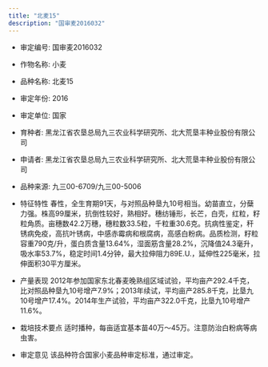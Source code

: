 ```yaml
---
title: "北麦15"
description: "国审麦2016032"
---
```

* 审定编号:  国审麦2016032

*  作物名称:  小麦

*  品种名称:  北麦15

*  审定年份:  2016

*  审定单位:  国家

* 育种者:  黑龙江省农垦总局九三农业科学研究所、北大荒垦丰种业股份有限公司

*  申请者:  黑龙江省农垦总局九三农业科学研究所、北大荒垦丰种业股份有限公司

*  品种来源:  九三00-6709/九三00-5006

*  特征特性
春性，全生育期91天，与对照品种垦九10号相当。幼苗直立，分蘖力强。株高99厘米，抗倒性较好，熟相好。穗纺锤形，长芒，白壳，红粒，籽粒角质。亩穗数42.2万穗，穗粒数33.5粒，千粒重30.6克。抗病性鉴定，秆锈病免疫，高抗叶锈病，中感赤霉病和根腐病，高感白粉病。品质检测，籽粒容重790克/升，蛋白质含量13.64%，湿面筋含量28.2%，沉降值24.3毫升，吸水率53.7%，稳定时间1.4分钟，最大拉伸阻力89E.U.，延伸性225毫米，拉伸面积30平方厘米。

*  产量表现
2012年参加国家东北春麦晚熟组区域试验，平均亩产292.4千克，比对照品种垦九10号增产7.9%；2013年续试，平均亩产285.8千克，比垦九10号增产17.4%。2014年生产试验，平均亩产322.0千克，比垦九10号增产11.6%。

*  栽培技术要点
适时播种，每亩适宜基本苗40万～45万。注意防治白粉病等病虫害。

*  审定意见
该品种符合国家小麦品种审定标准，通过审定。
